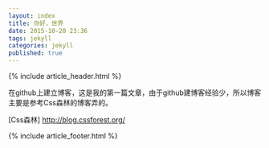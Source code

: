 ```yaml
---
layout: index
title: 你好，世界
date: 2015-10-20 23:36
tags: jekyll
categories: jekyll
published: true
---
```


{% include article_header.html %}

在github上建立博客，这是我的第一篇文章，由于github建博客经验少，所以博客主要是参考Css森林的博客弄的。

[Css森林] http://blog.cssforest.org/

{% include article_footer.html %}